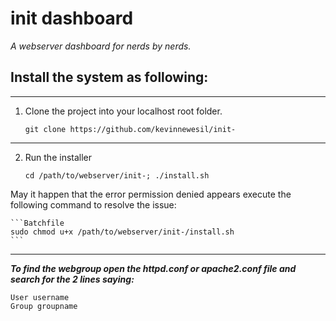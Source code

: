 init dashboard
=========

*A webserver dashboard for nerds by nerds.*

Install the system as following:
--------
***

1. Clone the project into your localhost root folder.

    ```Batchfile
    git clone https://github.com/kevinnewesil/init-
    ```
***

2. Run the installer

    ```Batchfile
    cd /path/to/webserver/init-; ./install.sh
    ```

May it happen that the error permission denied appears execute the following command to resolve the issue:

    ```Batchfile
    sudo chmod u+x /path/to/webserver/init-/install.sh
    ```
***

***To find the webgroup open the httpd.conf or apache2.conf file and search for the 2 lines saying:***

```ApacheConf
User username  
Group groupname
```